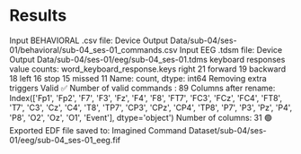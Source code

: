 # Results

Input BEHAVIORAL .csv file: Device Output Data/sub-04/ses-01/behavioral/sub-04_ses-01_commands.csv
Input EEG .tdsm file: Device Output Data/sub-04/ses-01/eeg/sub-04_ses-01.tdms
keyboard responses value counts:
 word_keyboard_response.keys
right       21
forward     19
backward    18
left        16
stop        15
missed      11
Name: count, dtype: int64
Removing extra triggers
Valid ✅
Number of valid commands : 89
Columns after rename:
 Index(['Fp1', 'Fp2', 'F7', 'F3', 'Fz', 'F4', 'F8', 'FT7', 'FC3', 'FCz', 'FC4',
       'FT8', 'T7', 'C3', 'Cz', 'C4', 'T8', 'TP7', 'CP3', 'CPz', 'CP4', 'TP8',
       'P7', 'P3', 'Pz', 'P4', 'P8', 'O2', 'Oz', 'O1', 'Event'],
      dtype='object')
Number of columns: 31
🟢Exported EDF file saved to: Imagined Command Dataset/sub-04/ses-01/eeg/sub-04_ses-01_eeg.fif
